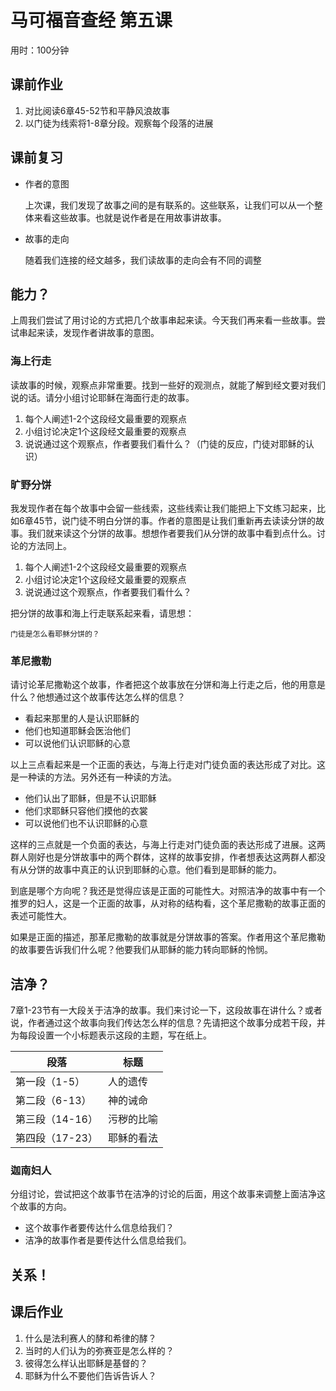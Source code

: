 # 马可福音查经 第五课

用时：100分钟

## 课前作业

1. 对比阅读6章45-52节和平静风浪故事
2. 以门徒为线索将1-8章分段。观察每个段落的进展


## 课前复习

- 作者的意图

  上次课，我们发现了故事之间的是有联系的。这些联系，让我们可以从一个整体来看这些故事。也就是说作者是在用故事讲故事。

- 故事的走向

  随着我们连接的经文越多，我们读故事的走向会有不同的调整

## 能力？

上周我们尝试了用讨论的方式把几个故事串起来读。今天我们再来看一些故事。尝试串起来读，发现作者讲故事的意图。

### 海上行走

读故事的时候，观察点非常重要。找到一些好的观测点，就能了解到经文要对我们说的话。请分小组讨论耶稣在海面行走的故事。

1. 每个人阐述1-2个这段经文最重要的观察点
2. 小组讨论决定1个这段经文最重要的观察点
3. 说说通过这个观察点，作者要我们看什么？（门徒的反应，门徒对耶稣的认识）

### 旷野分饼

我发现作者在每个故事中会留一些线索，这些线索让我们能把上下文练习起来，比如6章45节，说门徒不明白分饼的事。作者的意图是让我们重新再去读读分饼的故事。我们就来读这个分饼的故事。想想作者要我们从分饼的故事中看到点什么。讨论的方法同上。

1. 每个人阐述1-2个这段经文最重要的观察点
2. 小组讨论决定1个这段经文最重要的观察点
3. 说说通过这个观察点，作者要我们看什么？

把分饼的故事和海上行走联系起来看，请思想：

```
门徒是怎么看耶稣分饼的？
```

### 革尼撒勒

请讨论革尼撒勒这个故事，作者把这个故事放在分饼和海上行走之后，他的用意是什么？他想通过这个故事传达怎么样的信息？

- 看起来那里的人是认识耶稣的
- 他们也知道耶稣会医治他们
- 可以说他们认识耶稣的心意

以上三点看起来是一个正面的表达，与海上行走对门徒负面的表达形成了对比。这是一种读的方法。另外还有一种读的方法。

- 他们认出了耶稣，但是不认识耶稣
- 他们求耶稣只容他们摸他的衣裳
- 可以说他们也不认识耶稣的心意

这样的三点就是一个负面的表达，与海上行走对门徒负面的表达形成了进展。这两群人刚好也是分饼故事中的两个群体，这样的故事安排，作者想表达这两群人都没有从分饼的故事中真正的认识到耶稣的心意。他们看到是耶稣的能力。

到底是哪个方向呢？我还是觉得应该是正面的可能性大。对照洁净的故事中有一个推罗的妇人，这是一个正面的故事，从对称的结构看，这个革尼撒勒的故事正面的表述可能性大。

如果是正面的描述，那革尼撒勒的故事就是分饼故事的答案。作者用这个革尼撒勒的故事要告诉我们什么呢？他要我们从耶稣的能力转向耶稣的怜悯。

## 洁净？

7章1-23节有一大段关于洁净的故事。我们来讨论一下，这段故事在讲什么？或者说，作者通过这个故事向我们传达怎么样的信息？先请把这个故事分成若干段，并为每段设置一个小标题表示这段的主题，写在纸上。

| 段落         | 标题    |
| ---------- | ----- |
| 第一段（1-5）   | 人的遗传  |
| 第二段（6-13）  | 神的诫命  |
| 第三段（14-16） | 污秽的比喻 |
| 第四段（17-23） | 耶稣的看法 |

### 迦南妇人

分组讨论，尝试把这个故事节在洁净的讨论的后面，用这个故事来调整上面洁净这个故事的方向。

- 这个故事作者要传达什么信息给我们？
- 洁净的故事作者是要传达什么信息给我们。

## 关系！



## 课后作业

1. 什么是法利赛人的酵和希律的酵？
2. 当时的人们认为的弥赛亚是怎么样的？
3. 彼得怎么样认出耶稣是基督的？
4. 耶稣为什么不要他们告诉告诉人？